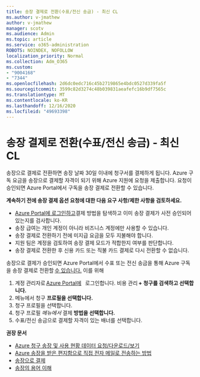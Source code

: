 ```yaml
---
title: 송장 결제로 전환(수표/전신 송금) - 최신 CL
ms.author: v-jmathew
author: v-jmathew
manager: scotv
ms.audience: Admin
ms.topic: article
ms.service: o365-administration
ROBOTS: NOINDEX, NOFOLLOW
localization_priority: Normal
ms.collection: Adm_O365
ms.custom:
- "9004168"
- "7344"
ms.openlocfilehash: 2d6dc0edc716c45b2719865e4bdc0527d339fa5f
ms.sourcegitcommit: 3599c82d3274c48b039831aeafefc16b9df7565c
ms.translationtype: MT
ms.contentlocale: ko-KR
ms.lasthandoff: 12/16/2020
ms.locfileid: "49693398"
---
```

# <a name="switch-to-invoice-pay-checkwire-transfer---modern-cl"></a>송장 결제로 전환(수표/전신 송금) - 최신 CL

송장으로 결제로 전환하면 송장 날짜 30일 이내에 청구서를 결제하게 됩니다. Azure 구독 요금을 송장으로 결제할 자격이 되기 위해 Azure 지원에 요청을 제출합니다. 요청이 승인되면 Azure Portal에서 구독을 송장 결제로 전환할 수 있습니다.

**계속하기 전에 송장 결제 옵션 요청에 대한 다음 요구 사항/제한 사항을 검토하세요.**

- [Azure Portal에 로그인하고](https://portal.azure.com/)결제 방법을 탐색하고 이미 송장 결제가 사전 승인되어 있는지를 검사합니다.
- 송장 급여는 개인 계정이 아니라 비즈니스 계정에만 사용할 수 있습니다.
- 송장 결제로 전환하기 전에 미지급 요금을 모두 지불해야 합니다.
- 지원 팀은 계정을 검토하여 송장 결제 모드가 적합한지 여부를 판단합니다.
- 송장 결제로 전환한 후 신용 카드 또는 직불 카드 결제로 다시 전환할 수 없습니다.

송장으로 결제가 승인되면 Azure Portal에서 수표 또는 전신 송금을 통해 Azure 구독을 송장 결제로 전환할 [수 있습니다.](https://portal.azure.com/)
이를 위해

1. 계정 관리자로 [Azure Portal에](https://portal.azure.com/)   로그인합니다. 비용 관리 **+ 청구를 검색하고 선택합니다.**
2. 메뉴에서 청구 **프로필을 선택합니다.**
3. 청구 프로필을 선택합니다.
4. 청구 프로필 *메뉴에서* 결제 **방법을 선택합니다.**
5. 수표/전신 송금으로 결제할 자격이 있는 배너를 선택합니다.

**권장 문서**

- [Azure 청구 송장 및 사용 현황 데이터 요청/다운로드/보기](https://docs.microsoft.com/azure/billing/billing-download-azure-invoice-daily-usage-date)
- [Azure 송장을 받은 편지함으로 직접 전자 메일로 전송하는 방법](https://docs.microsoft.com/azure/billing/billing-download-azure-invoice-daily-usage-date)
- [송장으로 결제](https://docs.microsoft.com/azure/billing/billing-how-to-pay-by-invoice)
- [송장의 용어 이해](https://docs.microsoft.com/azure/billing/billing-understand-your-invoice)
